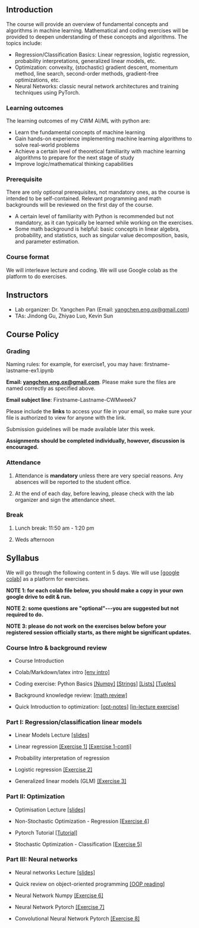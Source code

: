 

## Introduction

The course will provide an overview of fundamental concepts and algorithms in machine learning. Mathematical and coding exercises will be provided to deepen understanding of these concepts and algorithms. The topics include: 

 - Regression/Classification Basics: Linear regression, logistic regression, probability interpretations, generalized linear models, etc.
 - Optimization: convexity, (stochastic) gradient descent, momentum method, line search, second-order methods, gradient-free optimizations, etc.
 - Neural Networks: classic neural network architectures and training techniques using PyTorch.

### Learning outcomes

The learning outcomes of my CWM AI/ML with python are:

- Learn the fundamental concepts of machine learning
- Gain hands-on experience implementing machine learning algorithms to solve real-world problems
- Achieve a certain level of theoretical familiarity with machine learning algorithms to prepare for the next stage of study
- Improve logic/mathematical thinking capabilities

### Prerequisite

There are only optional prerequisites, not mandatory ones, as the course is intended to be self-contained. Relevant programming and math backgrounds will be reviewed on the first day of the course.

- A certain level of familiarity with Python is recommended but not mandatory, as it can typically be learned while working on the exercises.
- Some math background is helpful: basic concepts in linear algebra, probability, and statistics, such as singular value decomposition, basis, and parameter estimation.

### Course format

We will interleave lecture and coding. We will use Google colab as the platform to do exercises. 
                
## Instructors

- Lab organizer: Dr. Yangchen Pan (Email: yangchen.eng.ox@gmail.com)
- TAs: Jindong Gu, Zhiyao Luo, Kevin Sun

## Course Policy

### Grading

Naming rules: for example, for exercise1, you may have: firstname-lastname-ex1.ipynb

**Email: yangchen.eng.ox@gmail.com**. Please make sure the files are named correctly as specified above. 

**Email subject line**: Firstname-Lastname-CWMweek7

Please include the **links** to access your file in your email, so make sure your file is authorized to view for anyone with the link. 

Submission guidelines will be made available later this week. 

**Assignments should be completed individually, however, discussion is encouraged.**

### Attendance

1. Attendance is **mandatory** unless there are very special reasons. Any absences will be reported to the student office. 

2. At the end of each day, before leaving, please check with the lab organizer and sign the attendance sheet.

### Break

1. Lunch break: 11:50 am - 1:20 pm

2. Weds afternoon

## Syllabus

We will go through the following content in 5 days. We will use [[google colab]](https://colab.research.google.com/) as a platform for exercises. 

**NOTE 1: for each colab file below, you should make a copy in your own google drive to edit & run.**

**NOTE 2: some questions are "optional"---you are suggested but not required to do.**

**NOTE 3: please do not work on the exercises below before your registered session officially starts, as there might be significant updates.**

### Course Intro & background review

- Course Introduction

- Colab/Markdown/latex intro [[env intro]](https://colab.research.google.com/drive/1DHVIdXVouXhQmnusmR-JLGBqT2_TsxCF?usp=sharing) 

- Coding exercise: Python Basics 
[[Numpy]](https://colab.research.google.com/drive/1N_LQdkRL-PrQqtrUtKOXDDRxKW7Whioh?usp=sharing)
[[Strings]](https://colab.research.google.com/drive/16QB0e6reXr0aYg3QMJbb2Kjpd93cZ1qJ?usp=sharing)
[[Lists]](https://colab.research.google.com/drive/1cHDaCeHUbNzV-zHpYPRBMNohL4dbxeqB?usp=sharing)
[[Tuples]](https://colab.research.google.com/drive/1nqqTPS9GZYyQ9rdCPbMZFWoKdmjtFZv9?usp=sharing)

- Background knowledge review: [[math review]](https://drive.google.com/file/d/1Ib_x0IvdfAyy2hAojudO1fLhNp7CY5aj/view?usp=sharing)

- Quick Introduction to optimization: [[opt-notes]](https://drive.google.com/file/d/1PIJMmDag6xegG2z4izy3GMuCjA0RVNKt/view?usp=sharing) [[in-lecture exercise]](https://colab.research.google.com/drive/13GQ3s65UZ_UF1_KntIgjPAO7nsryjYva?usp=sharing)

### Part I: Regression/classification linear models

- Linear Models Lecture [[slides]](https://drive.google.com/file/d/1883815DWK5v567D3jhm3Z7sDbnngQB0Z/view?usp=sharing)

- Linear regression [[Exercise 1]](https://colab.research.google.com/drive/1rvxEVveKc6DKwKhrbl3A4hBM3sEq1QjR?usp=sharing) [[Exercise 1-conti]](https://colab.research.google.com/drive/1ZRgz9IXybPCmZxxyXtjhQCZBAt_drSzW?usp=sharing)

- Probability interpretation of regression

- Logistic regression [[Exercise 2]](https://colab.research.google.com/drive/1uju-Djv8TOOw1lidxq_NamMuHycc83NF?usp=sharing)

- Generalized linear models (GLM) [[Exercise 3]](https://colab.research.google.com/drive/1haTSgsIMBtkYZ0eqkL8hLuOVeppKFcyC?usp=sharing)

### Part II: Optimization

- Optimisation Lecture [[slides]](https://drive.google.com/file/d/1p1Cl-g6hi-RxsrSyi9N9udSVoKoyFoEI/view?usp=sharing) 

- Non-Stochastic Optimization - Regression [[Exercise 4]](https://colab.research.google.com/drive/1Iq7j9nTXmBZXrfQ8F7bK_w8kF4zNW2oR?usp=sharing)

- Pytorch Tutorial [[Tutorial]](https://drive.google.com/file/d/1-N7WfgcExl52M-CfAYIYKHtvJWRLdVLh/view?usp=sharing)

- Stochastic Optimization - Classification [[Exercise 5]](https://colab.research.google.com/drive/1MieVT6VKzHGZ2V4rnZTANRohPTLe5WR5?usp=sharing)

### Part III: Neural networks

- Neural networks Lecture [[slides]](https://drive.google.com/file/d/19BJDPQ4PKu5a3hZ-TQ8c5Q4RJsG4J2bp/view?usp=drive_link)

- Quick review on object-oriented programming [[OOP reading]](https://colab.research.google.com/drive/1rWW_xM-Yv9tIyNGRF5QtWpjaCz0KajLu?usp=sharing)

- Neural Network Numpy [[Exercise 6]](https://drive.google.com/file/d/1Qj8NaNQP9qESKAZSwmE9lP8MCwocHPGP/view?usp=sharing)

- Neural Network Pytorch [[Exercise 7]](https://drive.google.com/file/d/1sHi7NM9eltuMk2E9msR7lho2YQ9Pe7Dq/view?usp=sharing) 

- Convolutional Neural Network Pytorch [[Exercise 8]](https://drive.google.com/file/d/13-N_vlCr89e_gKTyabSQ-K8ebQoaHavF/view?usp=sharing) 
